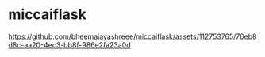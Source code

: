 # miccaiflask

https://github.com/bheemajayashreee/miccaiflask/assets/112753765/76eb8d8c-aa20-4ec3-bb8f-986e2fa23a0d

